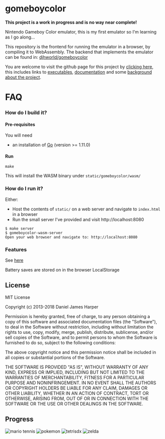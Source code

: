 gomeboycolor
============================
**This project is a work in progress and is no way near complete!**

Nintendo Gameboy Color emulator, this is my first emulator so I'm learning as I go along...

This repository is the frontend for running the emulator in a browser, by compiling it to WebAssembly. The backend that implements the emulator can be found in: [djhworld/gomeboycolor](https://github.com/djhworld/gomeboycolor)

You are welcome to visit the github page for this project by [clicking here](http://djhworld.github.io/gomeboycolor), this includes links to [executables](http://djhworld.github.io/gomeboycolor/#downloads), [documentation](http://djhworld.github.io/gomeboycolor/#documentation) and some [background about the project](http://djhworld.github.io/gomeboycolor/#about).

FAQ
============================

### How do I build it?

#### Pre-requisites 

You will need 

* an installation of [Go](http://golang.org) (version >= 1.11.0)

#### Run

```
make
```

This will install the WASM binary under `static/gomeboycolor/wasm/`


### How do I run it?

Either:

* Host the contents of `static/` on a web server and navigate to `index.html` in a browser
* Run the small server I've provided and visit http://localhost:8080

```
$ make server
$ gomeboycolor-wasm-server
Open your web browser and navigate to: http://localhost:8080
```

### Features

See [here](https://github.com/djhworld/gomeboycolor#features)

Battery saves are stored on in the browser LocalStorage


License
-----------------------------

MIT License

Copyright (c) 2013-2018 Daniel James Harper

Permission is hereby granted, free of charge, to any person obtaining a copy
of this software and associated documentation files (the "Software"), to deal
in the Software without restriction, including without limitation the rights
to use, copy, modify, merge, publish, distribute, sublicense, and/or sell
copies of the Software, and to permit persons to whom the Software is
furnished to do so, subject to the following conditions:

The above copyright notice and this permission notice shall be included in all
copies or substantial portions of the Software.

THE SOFTWARE IS PROVIDED "AS IS", WITHOUT WARRANTY OF ANY KIND, EXPRESS OR
IMPLIED, INCLUDING BUT NOT LIMITED TO THE WARRANTIES OF MERCHANTABILITY,
FITNESS FOR A PARTICULAR PURPOSE AND NONINFRINGEMENT. IN NO EVENT SHALL THE
AUTHORS OR COPYRIGHT HOLDERS BE LIABLE FOR ANY CLAIM, DAMAGES OR OTHER
LIABILITY, WHETHER IN AN ACTION OF CONTRACT, TORT OR OTHERWISE, ARISING FROM,
OUT OF OR IN CONNECTION WITH THE SOFTWARE OR THE USE OR OTHER DEALINGS IN THE
SOFTWARE.

Progress
---------------------------

![mario tennis](https://github.com/djhworld/gomeboycolor-glfw/raw/master/mariotennis.png)
![pokemon](https://github.com/djhworld/gomeboycolor-glfw/raw/master/pokemon.png)
![tetrisdx](https://github.com/djhworld/gomeboycolor-glfw/raw/master/tetrisdx.png)
![zelda](https://github.com/djhworld/gomeboycolor-glfw/raw/master/zelda.png)
